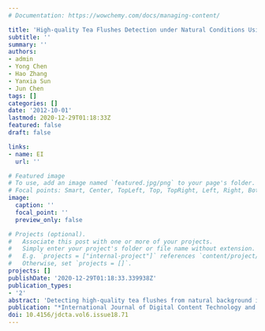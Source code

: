 ```yaml
---
# Documentation: https://wowchemy.com/docs/managing-content/

title: 'High-quality Tea Flushes Detection under Natural Conditions Using Computer Vision'
subtitle: ''
summary: ''
authors:
- admin
- Yong Chen
- Hao Zhang
- Yanxia Sun
- Jun Chen
tags: []
categories: []
date: '2012-10-01'
lastmod: 2020-12-29T01:18:33Z
featured: false
draft: false

links:
- name: EI
  url: ''

# Featured image
# To use, add an image named `featured.jpg/png` to your page's folder.
# Focal points: Smart, Center, TopLeft, Top, TopRight, Left, Right, BottomLeft, Bottom, BottomRight.
image:
  caption: ''
  focal_point: ''
  preview_only: false

# Projects (optional).
#   Associate this post with one or more of your projects.
#   Simply enter your project's folder or file name without extension.
#   E.g. `projects = ["internal-project"]` references `content/project/deep-learning/index.md`.
#   Otherwise, set `projects = []`.
projects: []
publishDate: '2020-12-29T01:18:33.339938Z'
publication_types:
- '2'
abstract: 'Detecting high-quality tea flushes from natural background is an crucial step towards a selective tea-picking robot. A tea flushes identification system was developed as a means of guidance for a robotic manipulator in the picking of high-quality tea. Several color indices, including cyan and magenta color difference in CMY color space, channels B, Q, i3 and Yb in LAB, YIQ, i1i2i3 and ARgYb color spaces, were studied and tested. Grey level image was transformed into binary image using Otsu method and then area filter was employed to eliminate small noise regions. Experimental results indicated that these color features were particularly effective for tea flushes recognition. The proposed methods could be used in future tea-picking robot vision system.'
publication: "*International Journal of Digital Content Technology and its Applications*"
doi: 10.4156/jdcta.vol6.issue18.71
---
```

